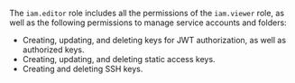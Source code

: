 The `iam.editor` role includes all the permissions of the `iam.viewer` role, as well as the following permissions to manage service accounts and folders:

* Creating, updating, and deleting keys for JWT authorization, as well as authorized keys.
* Creating, updating, and deleting static access keys.
* Creating and deleting SSH keys.